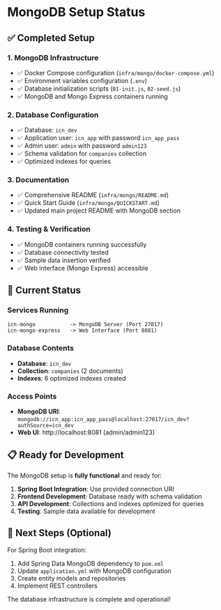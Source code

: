 # MongoDB Setup Status

## ✅ Completed Setup

### 1. MongoDB Infrastructure
- ✅ Docker Compose configuration (`infra/mongo/docker-compose.yml`)
- ✅ Environment variables configuration (`.env`)
- ✅ Database initialization scripts (`01-init.js`, `02-seed.js`)
- ✅ MongoDB and Mongo Express containers running

### 2. Database Configuration
- ✅ Database: `icn_dev`
- ✅ Application user: `icn_app` with password `icn_app_pass`
- ✅ Admin user: `admin` with password `admin123`
- ✅ Schema validation for `companies` collection
- ✅ Optimized indexes for queries

### 3. Documentation
- ✅ Comprehensive README (`infra/mongo/README.md`)
- ✅ Quick Start Guide (`infra/mongo/QUICKSTART.md`)
- ✅ Updated main project README with MongoDB section

### 4. Testing & Verification
- ✅ MongoDB containers running successfully
- ✅ Database connectivity tested
- ✅ Sample data insertion verified
- ✅ Web interface (Mongo Express) accessible

## 🔧 Current Status

### Services Running
```
icn-mongo           -> MongoDB Server (Port 27017)
icn-mongo-express   -> Web Interface (Port 8081)
```

### Database Contents
- **Database**: `icn_dev`
- **Collection**: `companies` (2 documents)
- **Indexes**: 6 optimized indexes created

### Access Points
- **MongoDB URI**: `mongodb://icn_app:icn_app_pass@localhost:27017/icn_dev?authSource=icn_dev`
- **Web UI**: http://localhost:8081 (admin/admin123)

## 📋 Ready for Development

The MongoDB setup is **fully functional** and ready for:

1. **Spring Boot Integration**: Use provided connection URI
2. **Frontend Development**: Database ready with schema validation
3. **API Development**: Collections and indexes optimized for queries
4. **Testing**: Sample data available for development

## 🚀 Next Steps (Optional)

For Spring Boot integration:
1. Add Spring Data MongoDB dependency to `pom.xml`
2. Update `application.yml` with MongoDB configuration
3. Create entity models and repositories
4. Implement REST controllers

The database infrastructure is complete and operational!
